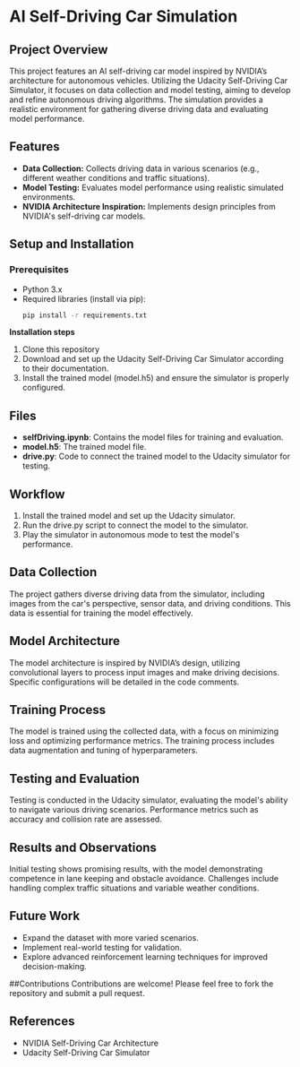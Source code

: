 # AI Self-Driving Car Simulation

## Project Overview
This project features an AI self-driving car model inspired by NVIDIA’s architecture for autonomous vehicles. Utilizing the Udacity Self-Driving Car Simulator, it focuses on data collection and model testing, aiming to develop and refine autonomous driving algorithms. The simulation provides a realistic environment for gathering diverse driving data and evaluating model performance.

## Features
- **Data Collection:** Collects driving data in various scenarios (e.g., different weather conditions and traffic situations).
- **Model Testing:** Evaluates model performance using realistic simulated environments.
- **NVIDIA Architecture Inspiration:** Implements design principles from NVIDIA's self-driving car models.

## Setup and Installation
### Prerequisites
- Python 3.x
- Required libraries (install via pip):
  ```bash
  pip install -r requirements.txt

**Installation steps**
1. Clone this repository
2. Download and set up the Udacity Self-Driving Car Simulator according to their documentation.
3. Install the trained model (model.h5) and ensure the simulator is properly configured.

## Files
- **selfDriving.ipynb**: Contains the model files for training and evaluation.
- **model.h5**: The trained model file.
- **drive.py**: Code to connect the trained model to the Udacity simulator for testing.

## Workflow
1. Install the trained model and set up the Udacity simulator.
2. Run the drive.py script to connect the model to the simulator.
3. Play the simulator in autonomous mode to test the model's performance.

## Data Collection
The project gathers diverse driving data from the simulator, including images from the car's perspective, sensor data, and driving conditions. This data is essential for training the model effectively.

## Model Architecture
The model architecture is inspired by NVIDIA’s design, utilizing convolutional layers to process input images and make driving decisions. Specific configurations will be detailed in the code comments.

## Training Process
The model is trained using the collected data, with a focus on minimizing loss and optimizing performance metrics. The training process includes data augmentation and tuning of hyperparameters.

## Testing and Evaluation
Testing is conducted in the Udacity simulator, evaluating the model's ability to navigate various driving scenarios. Performance metrics such as accuracy and collision rate are assessed.

## Results and Observations
Initial testing shows promising results, with the model demonstrating competence in lane keeping and obstacle avoidance. Challenges include handling complex traffic situations and variable weather conditions.

## Future Work
- Expand the dataset with more varied scenarios.
- Implement real-world testing for validation.
- Explore advanced reinforcement learning techniques for improved decision-making.

##Contributions
Contributions are welcome! Please feel free to fork the repository and submit a pull request.

## References
- NVIDIA Self-Driving Car Architecture
- Udacity Self-Driving Car Simulator
